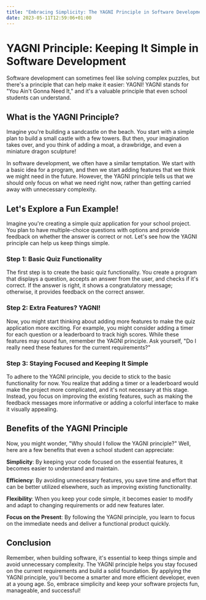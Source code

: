 ```yaml
---
title: "Embracing Simplicity: The YAGNI Principle in Software Development"
date: 2023-05-11T12:59:06+01:00
---
```


# YAGNI Principle: Keeping It Simple in Software Development

Software development can sometimes feel like solving complex puzzles, but there's a principle that can help make it easier: YAGNI! YAGNI stands for "You Ain't Gonna Need It," and it's a valuable principle that even school students can understand.

## What is the YAGNI Principle?
Imagine you're building a sandcastle on the beach. You start with a simple plan to build a small castle with a few towers. But then, your imagination takes over, and you think of adding a moat, a drawbridge, and even a miniature dragon sculpture!

In software development, we often have a similar temptation. We start with a basic idea for a program, and then we start adding features that we think we might need in the future. However, the YAGNI principle tells us that we should only focus on what we need right now, rather than getting carried away with unnecessary complexity.

## Let's Explore a Fun Example!
Imagine you're creating a simple quiz application for your school project. You plan to have multiple-choice questions with options and provide feedback on whether the answer is correct or not. Let's see how the YAGNI principle can help us keep things simple.

### Step 1: Basic Quiz Functionality
The first step is to create the basic quiz functionality. You create a program that displays a question, accepts an answer from the user, and checks if it's correct. If the answer is right, it shows a congratulatory message; otherwise, it provides feedback on the correct answer.

### Step 2: Extra Features? YAGNI!
Now, you might start thinking about adding more features to make the quiz application more exciting. For example, you might consider adding a timer for each question or a leaderboard to track high scores. While these features may sound fun, remember the YAGNI principle. Ask yourself, "Do I really need these features for the current requirements?"

### Step 3: Staying Focused and Keeping It Simple
To adhere to the YAGNI principle, you decide to stick to the basic functionality for now. You realize that adding a timer or a leaderboard would make the project more complicated, and it's not necessary at this stage. Instead, you focus on improving the existing features, such as making the feedback messages more informative or adding a colorful interface to make it visually appealing.

## Benefits of the YAGNI Principle
Now, you might wonder, "Why should I follow the YAGNI principle?" Well, here are a few benefits that even a school student can appreciate:

**Simplicity**: By keeping your code focused on the essential features, it becomes easier to understand and maintain.

**Efficiency**: By avoiding unnecessary features, you save time and effort that can be better utilized elsewhere, such as improving existing functionality.

**Flexibility**: When you keep your code simple, it becomes easier to modify and adapt to changing requirements or add new features later.

**Focus on the Present**: By following the YAGNI principle, you learn to focus on the immediate needs and deliver a functional product quickly.
## Conclusion
Remember, when building software, it's essential to keep things simple and avoid unnecessary complexity. The YAGNI principle helps you stay focused on the current requirements and build a solid foundation. By applying the YAGNI principle, you'll become a smarter and more efficient developer, even at a young age. So, embrace simplicity and keep your software projects fun, manageable, and successful!